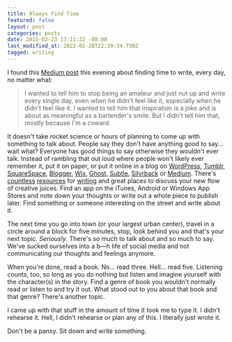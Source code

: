 ```yaml
---
title: Always Find Time
featured: false
layout: post
categories: posts
date: 2015-02-23 17:11:22 -08:00
last_modified_at: 2022-02-28T22:39:34.730Z
tagged: writing
---
```


I found this [Medium post](https://medium.com/@drevets/sit-down-shut-up-write-don-t-stop-d3f671d4a41b) this evening about finding time to write, every day, no matter what:

> I wanted to tell him to stop being an amateur and just nut up and write every single day, even when he didn't feel like it, especially when he didn't feel like it. I wanted to tell him that inspiration is a joke and is about as meaningful as a bartender's smile. But I didn't tell him that, mostly because I'm a coward.

It doesn't take rocket science or hours of planning to come up with something to talk about. People say they don't have anything good to say… wait what? Everyone has good things to say otherwise they wouldn't ever talk. Instead of rambling that out loud where people won't likely ever remember it, put it on paper, or put it online in a blog on [WordPress](http://wordpress.com), [Tumblr](http://tumblr.com), [SquareSpace](http://squarespace.com), [Blogger](http://blogger.com), [Wix](http://wix.com), [Ghost](http://ghost.org), [Subtle](http://sbvtle.com), [Silvrback](http://silvrback.com) or [Medium](http://medium.com). There's [countless](http://www.thewritesource.com/writing_topics/) [resources](http://writingprompts.tumblr.com) for [writing](http://www.dailyteachingtools.com/journal-writing-prompts.html) and great places to discuss your new flow of creative juices. Find an app on the iTunes, Android or Windows App Stores and note down your thoughts or write out a whole piece to publish later. Find something or someone interesting on the street and write about it.

The next time you go into town (or your largest urban center), travel in a circle around a block for five minutes, stop, look behind you and that's your next topic. _Seriously_. There's so much to talk about and so much to say. We've sucked ourselves into a b—h life of social media and not communicating our thoughts and feelings anymore.

When you're done, read a book. No… read three. Hell… read five. Listening counts, too, so long as you do nothing but listen and imagine yourself with the character(s) in the story. Find a genre of book you wouldn't normally read or listen to and try it out. What stood out to you about that book and that genre? There's another topic.

I came up with that stuff in the amount of time it took me to type it. I didn't rehearse it. Hell, I didn't rehearse or plan any of this. I literally just wrote it.

Don't be a pansy. Sit down and write something.

